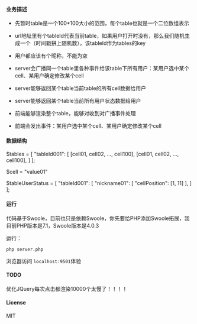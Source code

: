 

#### 业务描述

- 先暂时table是一个100*100大小的范围，每个table也就是一个二位数组表示

- url地址里有个tableId代表当前table，如果用户打开时没有，那么我们随机生成一个（时间戳拼上随机数），该tableId作为tables的key

- 用户都应该有个昵称，不能为空

- server会广播同一个table里各种事件给该table下所有用户：某用户选中某个cell、某用户确定修改某个cell

- server能够返回某个table当前table的所有cell数据给用户

- server能够返回某个table当前所有用户状态数据给用户

- 前端能够渲染整个table，能够对收到对广播事件处理

- 前端会发出事件：某用户选中某个cell、某用户确定修改某个cell



#### 数据结构

$tables = [
    "tableId001": [
        [cell01, cell02, ..., cell100],
        [cell01, cell02, ..., cell100],
    ]
];

$cell = "value01"

$tableUserStatus = [
    "tableId001": [
        "nickname01": [
            "cellPosition": [1, 11]
        ],
    ]
];


#### 运行

代码基于Swoole，目前也只是依赖Swoole，你先要给PHP添加Swoole拓展，我目前PHP版本是7.1，Swoole版本是4.0.3

运行：

```php server.php```


浏览器访问 `localhost:9501`体验

#### TODO

优化JQuery每次点击都渲染10000个太慢了！！！！


#### License

MIT
